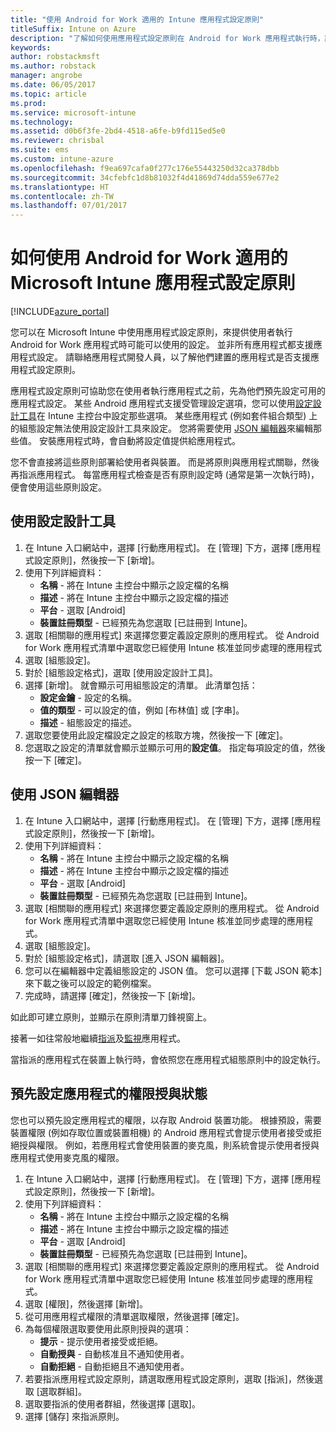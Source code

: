 ```yaml
---
title: "使用 Android for Work 適用的 Intune 應用程式設定原則"
titleSuffix: Intune on Azure
description: "了解如何使用應用程式設定原則在 Android for Work 應用程式執行時，將設定資料提供給該應用程式。"
keywords: 
author: robstackmsft
ms.author: robstack
manager: angrobe
ms.date: 06/05/2017
ms.topic: article
ms.prod: 
ms.service: microsoft-intune
ms.technology: 
ms.assetid: d0b6f3fe-2bd4-4518-a6fe-b9fd115ed5e0
ms.reviewer: chrisbal
ms.suite: ems
ms.custom: intune-azure
ms.openlocfilehash: f9ea697cafa0f277c176e55443250d32ca378dbb
ms.sourcegitcommit: 34cfebfc1d8b81032f4d41869d74dda559e677e2
ms.translationtype: HT
ms.contentlocale: zh-TW
ms.lasthandoff: 07/01/2017
---
```

# <a name="how-to-use-microsoft-intune-app-configuration-policies-for-android-for-work"></a>如何使用 Android for Work 適用的 Microsoft Intune 應用程式設定原則

[!INCLUDE[azure_portal](./includes/azure_portal.md)]

您可以在 Microsoft Intune 中使用應用程式設定原則，來提供使用者執行 Android for Work 應用程式時可能可以使用的設定。 並非所有應用程式都支援應用程式設定。 請聯絡應用程式開發人員，以了解他們建置的應用程式是否支援應用程式設定原則。

應用程式設定原則可協助您在使用者執行應用程式之前，先為他們預先設定可用的應用程式設定。 某些 Android 應用程式支援受管理設定選項，您可以使用[設定設計工具](#use-configuration-designer)在 Intune 主控台中設定那些選項。 某些應用程式 (例如套件組合類型) 上的組態設定無法使用設定設計工具來設定。  您將需要使用 [JSON 編輯器](#use-json-editor)來編輯那些值。   安裝應用程式時，會自動將設定值提供給應用程式。

您不會直接將這些原則部署給使用者與裝置。 而是將原則與應用程式關聯，然後再指派應用程式。 每當應用程式檢查是否有原則設定時 (通常是第一次執行時)，便會使用這些原則設定。

## <a name="use-configuration-designer"></a>使用設定設計工具

1. 在 Intune 入口網站中，選擇 [行動應用程式]。 在 [管理] 下方，選擇 [應用程式設定原則]，然後按一下 [新增]。
2. 使用下列詳細資料：
    - **名稱** - 將在 Intune 主控台中顯示之設定檔的名稱
    - **描述** - 將在 Intune 主控台中顯示之設定檔的描述
    - **平台** - 選取 [Android]
    - **裝置註冊類型** - 已經預先為您選取 [已註冊到 Intune]。
3. 選取 [相關聯的應用程式] 來選擇您要定義設定原則的應用程式。  從 Android for Work 應用程式清單中選取您已經使用 Intune 核准並同步處理的應用程式
4. 選取 [組態設定]。
5. 對於 [組態設定格式]，選取 [使用設定設計工具]。
6. 選擇 [新增]。 就會顯示可用組態設定的清單。 此清單包括：
    - **設定金鑰** - 設定的名稱。
    - **值的類型** - 可以設定的值，例如 [布林值] 或 [字串]。
    - **描述** - 組態設定的描述。
7. 選取您要使用此設定檔設定之設定的核取方塊，然後按一下 [確定]。
8. 您選取之設定的清單就會顯示並顯示可用的**設定值**。 指定每項設定的值，然後按一下 [確定]。

## <a name="use-json-editor"></a>使用 JSON 編輯器

1. 在 Intune 入口網站中，選擇 [行動應用程式]。 在 [管理] 下方，選擇 [應用程式設定原則]，然後按一下 [新增]。
2. 使用下列詳細資料：
    - **名稱** - 將在 Intune 主控台中顯示之設定檔的名稱
    - **描述** - 將在 Intune 主控台中顯示之設定檔的描述
    - **平台** - 選取 [Android]
    - **裝置註冊類型** - 已經預先為您選取 [已註冊到 Intune]。
3. 選取 [相關聯的應用程式] 來選擇您要定義設定原則的應用程式。  從 Android for Work 應用程式清單中選取您已經使用 Intune 核准並同步處理的應用程式。
5. 選取 [組態設定]。
6. 對於 [組態設定格式]，請選取 [進入 JSON 編輯器]。
7. 您可以在編輯器中定義組態設定的 JSON 值。 您可以選擇 [下載 JSON 範本] 來下載之後可以設定的範例檔案。
8. 完成時，請選擇 [確定]，然後按一下 [新增]。

如此即可建立原則，並顯示在原則清單刀鋒視窗上。

接著一如往常般地繼續[指派](apps-deploy.md)及[監視](apps-monitor.md)應用程式。

當指派的應用程式在裝置上執行時，會依照您在應用程式組態原則中的設定執行。

## <a name="preconfigure-permissions-grant-state-for-apps"></a>預先設定應用程式的權限授與狀態

您也可以預先設定應用程式的權限，以存取 Android 裝置功能。 根據預設，需要裝置權限 (例如存取位置或裝置相機) 的 Android 應用程式會提示使用者接受或拒絕授與權限。 例如，若應用程式會使用裝置的麥克風，則系統會提示使用者授與應用程式使用麥克風的權限。

1. 在 Intune 入口網站中，選擇 [行動應用程式]。 在 [管理] 下方，選擇 [應用程式設定原則]，然後按一下 [新增]。
2. 使用下列詳細資料：
    - **名稱** - 將在 Intune 主控台中顯示之設定檔的名稱
    - **描述** - 將在 Intune 主控台中顯示之設定檔的描述
    - **平台** - 選取 [Android]
    - **裝置註冊類型** - 已經預先為您選取 [已註冊到 Intune]。
3. 選取 [相關聯的應用程式] 來選擇您要定義設定原則的應用程式。  從 Android for Work 應用程式清單中選取您已經使用 Intune 核准並同步處理的應用程式。
5. 選取 [權限]，然後選擇 [新增]。
6. 從可用應用程式權限的清單選取權限，然後選擇 [確定]。
7. 為每個權限選取要使用此原則授與的選項：
    - **提示** - 提示使用者接受或拒絕。
    - **自動授與** - 自動核准且不通知使用者。
    - **自動拒絕** - 自動拒絕且不通知使用者。
8. 若要指派應用程式設定原則，請選取應用程式設定原則，選取 [指派]，然後選取 [選取群組]。
9. 選取要指派的使用者群組，然後選擇 [選取]。
10. 選擇 [儲存] 來指派原則。

